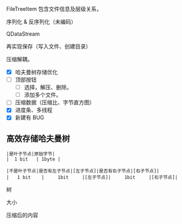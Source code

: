 FileTreeItem 包含文件信息及层级关系，



序列化 & 反序列化（未编码）

QDataStream



再实现保存（写入文件、创建目录）



压缩解耦。





- [x] 哈夫曼树存储优化
- [ ] 顶部按钮
  - [ ] 选择，解压、删除。
  - [ ] 添加多个文件。
- [ ] 压缩数据（压缩比、字节直方图）
- [x] 进度条、多线程
- [x] 新建有 BUG

## 高效存储哈夫曼树

``` 
|是叶子节点|原始字节|
|  1 bit   | 1byte |

|不是叶子节点|是否有左子节点|[左子节点]|是否有右子节点|[右子节点]|
|   1 bit    |     1bit     |[左子节点]|     1bit     |[右子节点]|
```





树

大小

压缩后的内容
